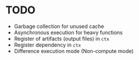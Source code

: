 # TODO

- Garbage collection for unused cache
- Asynchronous execution for heavy functions
- Register of artifacts (output files) in `ctx`
- Register dependency in `ctx`
- Difference execution mode (Non-compute mode)